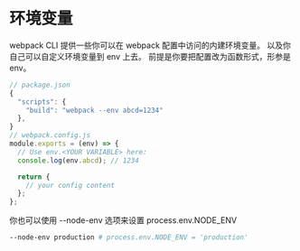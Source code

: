 # 环境变量

webpack CLI 提供一些你可以在 webpack 配置中访问的内建环境变量。
以及你自己可以自定义环境变量到 env 上去。
前提是你要把配置改为函数形式，形参是 env。

```js
// package.json
{
  "scripts": {
    "build": "webpack --env abcd=1234"
  },
}
// webpack.config.js
module.exports = (env) => {
  // Use env.<YOUR VARIABLE> here:
  console.log(env.abcd); // 1234

  return {
    // your config content
  };
};
```

你也可以使用 --node-env 选项来设置 process.env.NODE_ENV

```sh
--node-env production # process.env.NODE_ENV = 'production'
```
